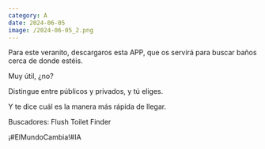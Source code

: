 ```yaml
--- 
category: A 
date: 2024-06-05 
image: /2024-06-05_2.png 
--- 
```


Para este veranito, descargaros esta APP, que os servirá para buscar baños cerca de donde estéis. 

Muy útil, ¿no?

Distingue entre públicos y privados, y tú eliges. 

Y te dice cuál es la manera más rápida de llegar. 

Buscadores: Flush Toilet Finder

¡#ElMundoCambia!#IA